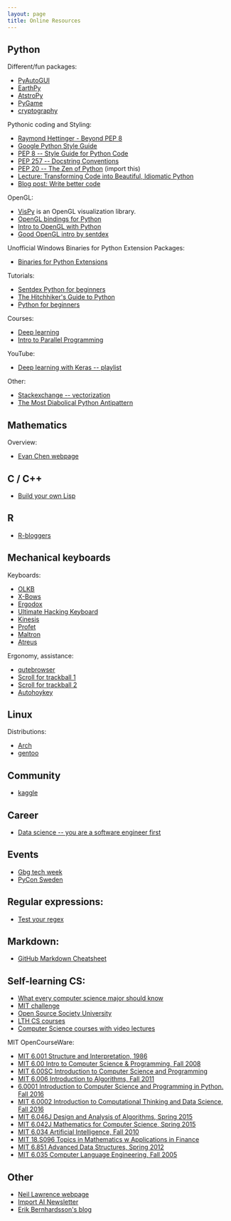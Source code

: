 ```yaml
---
layout: page
title: Online Resources
---
```


## Python

Different/fun packages:
* [PyAutoGUI](https://pyautogui.readthedocs.io/en/latest/)
* [EarthPy](http://earthpy.org/)
* [AtstroPy](http://www.astropy.org/)
* [PyGame](https://www.pygame.org/)
* [cryptography](https://cryptography.io/en/latest/)

Pythonic coding and Styling:
* [Raymond Hettinger - Beyond PEP 8](https://www.youtube.com/watch?v=wf-BqAjZb8M)
* [Google Python Style Guide](https://google.github.io/styleguide/pyguide.html)
* [PEP 8 -- Style Guide for Python Code](https://www.python.org/dev/peps/pep-0008/)
* [PEP 257 -- Docstring Conventions](https://www.python.org/dev/peps/pep-0257/)
* [PEP 20 -- The Zen of Python](https://www.python.org/dev/peps/pep-0020/) (import this)
* [Lecture: Transforming Code into Beautiful, Idiomatic Python](https://www.youtube.com/watch?v=OSGv2VnC0go)
* [Blog post: Write better code](https://heartbeat.fritz.ai/how-great-data-scientists-can-stop-writing-bad-code-9b054eb62b75)

OpenGL:
* [VisPy](https://vispy.readthedocs.io/en/latest/index.html) is an OpenGL visualization library.
* [OpenGL bindings for Python](http://pyopengl.sourceforge.net/)
* [Intro to OpenGL with Python](http://pyopengl.sourceforge.net/context/tutorials/index.html)
* [Good OpenGL intro by sentdex](https://pythonprogramming.net/opengl-rotating-cube-example-pyopengl-tutorial/)


Unofficial Windows Binaries for Python Extension Packages:
* [Binaries for Python Extensions](https://www.lfd.uci.edu/~gohlke/pythonlibs/)

Tutorials:
* [Sentdex Python for beginners](https://www.youtube.com/playlist?list=PLQVvvaa0QuDe8XSftW-RAxdo6OmaeL85M)
* [The Hitchhiker's Guide to Python](http://docs.python-guide.org/en/latest/)
* [Python for beginners](http://www.pythonforbeginners.com/)

Courses:
* [Deep learning](https://www.udacity.com/course/deep-learning--ud730)
* [Intro to Parallel Programming](https://eu.udacity.com/course/intro-to-parallel-programming--cs344)

YouTube:
* [Deep learning with Keras -- playlist](https://www.youtube.com/playlist?list=PLVBorYCcu-xX3Ppjb_sqBd_Xf6GqagQyl)

Other:
* [Stackexchange -- vectorization](https://softwareengineering.stackexchange.com/questions/254475/how-do-i-move-away-from-the-for-loop-school-of-thought)
* [The Most Diabolical Python Antipattern](https://realpython.com/blog/python/the-most-diabolical-python-antipattern/)

## Mathematics

Overview:
* [Evan Chen webpage](http://web.evanchen.cc/napkin.html)

## C / C++

* [Build your own Lisp](http://www.buildyourownlisp.com/)

## R

* [R-bloggers](https://www.r-bloggers.com/)

## Mechanical keyboards

Keyboards:
* [OLKB](https://olkb.com/)
* [X-Bows](http://www.x-bows.com/)
* [Ergodox](https://ergodox-ez.com/)
* [Ultimate Hacking Keyboard](https://ultimatehackingkeyboard.com/)
* [Kinesis](https://www.kinesis-ergo.com/)
* [Profet](http://shop.profetkeyboards.com/)
* [Maltron](https://www.maltron.com/)
* [Atreus](https://atreus.technomancy.us/)

Ergonomy, assistance:
* [qutebrowser](http://www.qutebrowser.org/)
* [Scroll for trackball 1](https://superuser.com/questions/303661/remedy-for-a-no-scroll-wheel-trackball)
* [Scroll for trackball 2](https://autohotkey.com/board/topic/4677-wheel-button-emulation-script/)
* [Autohoykey](https://autohotkey.com/)

## Linux

Distributions:
* [Arch](https://www.archlinux.org/)
* [gentoo](https://www.gentoo.org/)

## Community

* [kaggle](https://www.kaggle.com/)

## Career
* [Data science -- you are a software engineer first](http://nadbordrozd.github.io/blog/2017/12/05/what-they-dont-tell-you-about-data-science-1/)

## Events
* [Gbg tech week](https://www.gbgtechweek.com/)
* [PyCon Sweden](http://www.pycon.se/)

## Regular expressions:
* [Test your regex](https://regex101.com/)

## Markdown:
* [GitHub Markdown Cheatsheet](https://github.com/adam-p/markdown-here/wiki/Markdown-Cheatsheet)

## Self-learning CS:
* [What every computer science major should know](http://matt.might.net/articles/what-cs-majors-should-know/)
* [MIT challenge](https://www.scotthyoung.com/blog/myprojects/mit-challenge-2/)
* [Open Source Society University](https://github.com/ossu/computer-science)
* [LTH CS courses](https://kurser.lth.se/lot/?val=program&prog=D&lang=en)
* [Computer Science courses with video lectures](https://github.com/Developer-Y/cs-video-courses)

MIT OpenCourseWare:
* [MIT 6.001 Structure and Interpretation, 1986](https://www.youtube.com/playlist?list=PLE18841CABEA24090)
* [MIT 6.00 Intro to Computer Science & Programming, Fall 2008](https://www.youtube.com/playlist?list=PL4C4720A6F225E074)
* [MIT 6.00SC Introduction to Computer Science and Programming](https://www.youtube.com/playlist?list=PLB2BE3D6CA77BB8F7)
* [MIT 6.006 Introduction to Algorithms, Fall 2011](https://www.youtube.com/playlist?list=PLUl4u3cNGP61Oq3tWYp6V_F-5jb5L2iHb)
* [6.0001 Introduction to Computer Science and Programming in Python. Fall 2016](https://www.youtube.com/playlist?list=PLUl4u3cNGP63WbdFxL8giv4yhgdMGaZNA)
* [MIT 6.0002 Introduction to Computational Thinking and Data Science, Fall 2016](https://www.youtube.com/playlist?list=PLUl4u3cNGP619EG1wp0kT-7rDE_Az5TNd)
* [MIT 6.046J Design and Analysis of Algorithms, Spring 2015](https://www.youtube.com/playlist?list=PLUl4u3cNGP6317WaSNfmCvGym2ucw3oGp)
* [MIT 6.042J Mathematics for Computer Science, Spring 2015](https://www.youtube.com/playlist?list=PLUl4u3cNGP60UlabZBeeqOuoLuj_KNphQ)
* [MIT 6.034 Artificial Intelligence, Fall 2010](https://www.youtube.com/playlist?list=PLUl4u3cNGP63gFHB6xb-kVBiQHYe_4hSi)
* [MIT 18.S096 Topics in Mathematics w Applications in Finance](https://www.youtube.com/playlist?list=PLUl4u3cNGP63ctJIEC1UnZ0btsphnnoHR)
* [MIT 6.851 Advanced Data Structures, Spring 2012](https://www.youtube.com/playlist?list=PLUl4u3cNGP61hsJNdULdudlRL493b-XZf)
* [MIT 6.035 Computer Language Engineering, Fall 2005](https://www.youtube.com/playlist?list=PL0300FE43396456C1)

## Other
* [Neil Lawrence webpage](http://inverseprobability.com/)
* [Import AI Newsletter](https://us13.campaign-archive.com/home/?u=67bd06787e84d73db24fb0aa5&id=6c9d98ff2c)
* [Erik Bernhardsson's blog](https://erikbern.com/)
